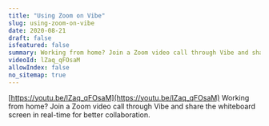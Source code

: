 ```yaml
---
title: "Using Zoom on Vibe"
slug: using-zoom-on-vibe
date: 2020-08-21
draft: false
isfeatured: false
summary: Working from home? Join a Zoom video call through Vibe and share the whiteboard screen in real-time for better collaboration. 
videoId: lZaq_qFOsaM
allowIndex: false
no_sitemap: true
---
```




[https://youtu.be/lZaq_qFOsaM](https://youtu.be/lZaq_qFOsaM)
Working from home? Join a Zoom video call through Vibe and share the whiteboard screen in real-time for better collaboration. 
